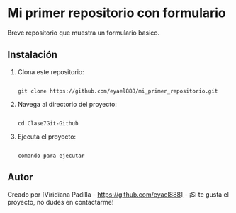 # Mi primer repositorio con formulario

Breve repositorio que muestra un formulario basico.

## Instalación

1. Clona este repositorio:

    ```

    git clone https://github.com/eyael888/mi_primer_repositorio.git

    ```

2. Navega al directorio del proyecto:

    ```

    cd Clase7Git-Github

    ```

3. Ejecuta el proyecto:

    ```

    comando para ejecutar

    ```

## Autor

Creado por [Viridiana Padilla - https://github.com/eyael888] - ¡Si te gusta el proyecto, no dudes en contactarme!
